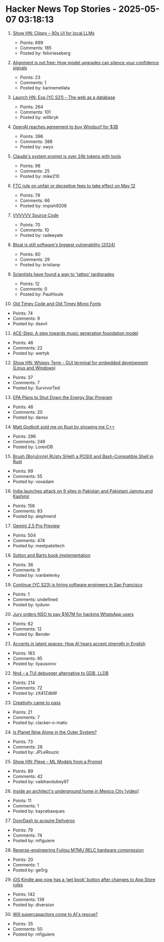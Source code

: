 # Hacker News Top Stories - 2025-05-07 03:18:13

1. [Show HN: Clippy – 90s UI for local LLMs](https://felixrieseberg.github.io/clippy/)
   - Points: 699
   - Comments: 185
   - Posted by: felixrieseberg

2. [Alignment is not free: How model upgrades can silence your confidence signals](https://www.variance.co/post/alignment-is-not-free-how-a-model-silenced-our-confidence-signals)
   - Points: 23
   - Comments: 1
   - Posted by: karinemellata

3. [Launch HN: Exa (YC S21) – The web as a database](undefined)
   - Points: 264
   - Comments: 101
   - Posted by: willbryk

4. [OpenAI reaches agreement to buy Windsurf for $3B](https://www.bloomberg.com/news/articles/2025-05-06/openai-reaches-agreement-to-buy-startup-windsurf-for-3-billion)
   - Points: 396
   - Comments: 388
   - Posted by: swyx

5. [Claude's system prompt is over 24k tokens with tools](https://github.com/asgeirtj/system_prompts_leaks/blob/main/claude.txt)
   - Points: 98
   - Comments: 25
   - Posted by: mike210

6. [FTC rule on unfair or deceptive fees to take effect on May 12](https://www.ftc.gov/news-events/news/press-releases/2025/05/ftc-rule-unfair-or-deceptive-fees-take-effect-may-12-2025)
   - Points: 79
   - Comments: 66
   - Posted by: impish9208

7. [VVVVVV Source Code](https://github.com/TerryCavanagh/VVVVVV)
   - Points: 70
   - Comments: 10
   - Posted by: radeeyate

8. [Bloat is still software's biggest vulnerability (2024)](https://spectrum.ieee.org/lean-software-development)
   - Points: 60
   - Comments: 29
   - Posted by: kristianp

9. [Scientists have found a way to 'tattoo' tardigrades](https://phys.org/news/2025-04-scientists-tattoo-tardigrades.html)
   - Points: 12
   - Comments: 0
   - Posted by: PaulHoule

10. [Old Timey Code and Old Timey Mono Fonts](https://github.com/dse/old-timey-mono-font)
   - Points: 74
   - Comments: 9
   - Posted by: dsevil

11. [ACE-Step: A step towards music generation foundation model](https://github.com/ace-step/ACE-Step)
   - Points: 46
   - Comments: 22
   - Posted by: wertyk

12. [Show HN: Whippy Term - GUI terminal for embedded development (Linux and Windows)](https://whippyterm.com)
   - Points: 37
   - Comments: 7
   - Posted by: SurvivorTed

13. [EPA Plans to Shut Down the Energy Star Program](https://www.nytimes.com/2025/05/06/climate/epa-energy-star-eliminated.html)
   - Points: 46
   - Comments: 20
   - Posted by: danso

14. [Matt Godbolt sold me on Rust by showing me C++](https://www.collabora.com/news-and-blog/blog/2025/05/06/matt-godbolt-sold-me-on-rust-by-showing-me-c-plus-plus/)
   - Points: 296
   - Comments: 249
   - Posted by: LorenDB

15. [Brush (Bo(u)rn(e) RUsty SHell) a POSIX and Bash-Compatible Shell in Rust](https://github.com/reubeno/brush)
   - Points: 99
   - Comments: 55
   - Posted by: voxadam

16. [India launches attack on 9 sites in Pakistan and Pakistani Jammu and Kashmir](https://www.reuters.com/world/india/india-launches-attack-9-sites-pakistan-pakistan-occupied-jammu-kashmir-2025-05-06/)
   - Points: 156
   - Comments: 83
   - Posted by: alephnerd

17. [Gemini 2.5 Pro Preview](https://developers.googleblog.com/en/gemini-2-5-pro-io-improved-coding-performance/)
   - Points: 504
   - Comments: 474
   - Posted by: meetpateltech

18. [Sutton and Barto book implementation](https://github.com/ivanbelenky/RL)
   - Points: 36
   - Comments: 9
   - Posted by: ivanbelenky

19. [Continue (YC S23) is hiring software engineers in San Francisco](https://www.ycombinator.com/companies/continue/jobs/smcxRnM-software-engineer)
   - Points: 1
   - Comments: undefined
   - Posted by: tydunn

20. [Jury orders NSO to pay $167M for hacking WhatsApp users](https://arstechnica.com/security/2025/05/jury-orders-nso-to-pay-167-million-for-hacking-whatsapp-users/)
   - Points: 62
   - Comments: 12
   - Posted by: Bender

21. [Accents in latent spaces: How AI hears accent strength in English](https://accent-strength.boldvoice.com/)
   - Points: 183
   - Comments: 95
   - Posted by: ilyausorov

22. [Nnd – a TUI debugger alternative to GDB, LLDB](https://github.com/al13n321/nnd)
   - Points: 214
   - Comments: 72
   - Posted by: zX41ZdbW

23. [Creativity came to pass](https://vale.rocks/posts/creativity-came-to-pass)
   - Points: 21
   - Comments: 7
   - Posted by: clacker-o-matic

24. [Is Planet Nine Alone in the Outer System?](https://www.centauri-dreams.org/2025/05/06/is-planet-nine-alone-in-the-outer-system/)
   - Points: 73
   - Comments: 28
   - Posted by: JPLeRouzic

25. [Show HN: Plexe – ML Models from a Prompt](https://github.com/plexe-ai/plexe)
   - Points: 89
   - Comments: 42
   - Posted by: vaibhavdubey97

26. [Inside an architect's underground home in Mexico City [video]](https://www.youtube.com/watch?v=y_k53QmONAY)
   - Points: 11
   - Comments: 1
   - Posted by: kaycebasques

27. [DoorDash to acquire Deliveroo](https://www.cnbc.com/2025/05/06/doordash-to-buy-uk-food-delivery-firm-deliveroo-in-3point9-billion-deal.html)
   - Points: 79
   - Comments: 74
   - Posted by: mfiguiere

28. [Reverse-engineering Fujitsu M7MU RELC hardware compression](https://op-co.de/blog/posts/fujitsu_relc_compression/)
   - Points: 20
   - Comments: 1
   - Posted by: ge0rg

29. [iOS Kindle app now has a ‘get book’ button after changes to App Store rules](https://www.theverge.com/news/661719/amazon-app-ios-apple-iphone-ipad-kindle-buy-books)
   - Points: 142
   - Comments: 139
   - Posted by: diversion

30. [Will supercapacitors come to AI's rescue?](https://spectrum.ieee.org/supercapacitor-2671883490)
   - Points: 35
   - Comments: 50
   - Posted by: mfiguiere

